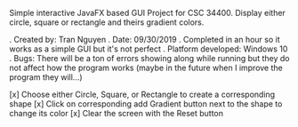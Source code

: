 Simple interactive JavaFX based GUI Project for CSC 34400.
Display either circle, square or rectangle and theirs gradient colors. 

. Created by: Tran Nguyen
. Date: 09/30/2019
. Completed in an hour so it works as a simple GUI but it's not perfect
. Platform developed: Windows 10
. Bugs: There will be a ton of errors showing along while running but they do not affect
how the program works (maybe in the future when I improve the program they will...)
 

[x] Choose either Circle, Square, or Rectangle to create a corresponding shape
[x] Click on corresponding add Gradient button next to the shape to change its color
[x] Clear the screen with the Reset button
